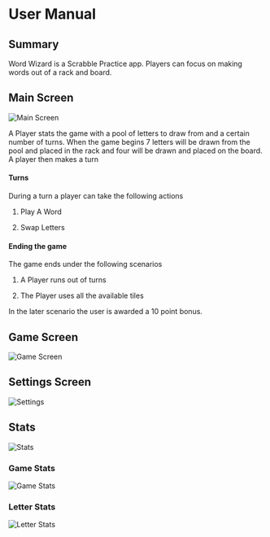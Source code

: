 # User Manual

## Summary

Word Wizard is a Scrabble Practice app.  Players can focus on making words out of a rack and board.

## Main Screen
![Main Screen](images/manual/main.png)

A Player stats the game with a pool of letters to draw from and a certain number of turns.  When the game begins 7 letters will be drawn from the pool and placed in the rack and four will be drawn and placed on the board.  A player then makes a turn

#### Turns

During a turn a player can take the following actions

1. Play A Word

2. Swap Letters

#### Ending the game

The game ends under the following scenarios

1. A Player runs out of turns

2. The Player uses all the available tiles

In the later scenario the user is awarded a 10 point bonus.

## Game Screen
![Game Screen](images/manual/game.png)

## Settings Screen
![Settings](images/manual/settings.png)

## Stats
![Stats](images/manual/stats.png)

### Game Stats
![Game Stats](images/manual/game_stats.png)

### Letter Stats
![Letter Stats](images/manual/letter_stats.png)
